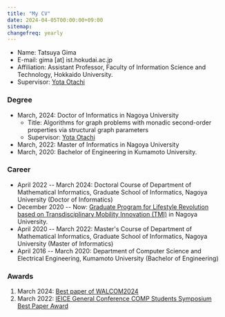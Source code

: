 ```yaml
---
title: "My CV"
date: 2024-04-05T00:00:00+09:00
sitemap:
changefreq: yearly
---
```

- Name: Tatsuya Gima
- E-mail: gima [at] ist.hokudai.ac.jp
- Affiliation: Assistant Professor,
	 Faculty of Information Science and Technology, Hokkaido University.
- Supervisor: [Yota Otachi](https://www.math.mi.i.nagoya-u.ac.jp/~otachi)

### Degree
- March, 2024: Doctor of Informatics in Nagoya University
    - Title: Algorithms for graph problems with monadic second-order properties via structural graph parameters
    - Supervisor: [Yota Otachi](https://www.math.mi.i.nagoya-u.ac.jp/~otachi)
- March, 2022: Master of Informatics in Nagoya University
- March, 2020: Bachelor of Engineering in Kumamoto University.

### Career
- April 2022 -- March 2024: Doctoral Course of Department of Mathematical Informatics, Graduate School of Informatics, Nagoya University (Doctor of Informatics)
- December 2020 -- Now: [Graduate Program for Lifestyle Revolution based on Transdisciplinary Mobility Innovation (TMI)](https://www.tmi.mirai.nagoya-u.ac.jp) in Nagoya University.
- April 2020 -- March 2022: Master's Course of Department of Mathematical Informatics, Graduate School of Informatics, Nagoya University (Master of Informatics)
- April 2016 -- March 2020: Department of Computer Science and Electrical Engineering, Kumamoto University (Bachelor of Engineering)

### Awards
1. March 2024: [Best paper of WALCOM2024](https://www.kono.cis.iwate-u.ac.jp/~yamanaka/walcom2024/index.html)
1. March 2022: [IEICE General Conference COMP Students Symposium Best Paper Award](https://www.ieice.org/~comp/student-sympo/2022.html)
<!-- 2. March 2020: 熊本大学工学部 情報電気電子工学科 学科学業奨励賞 -->